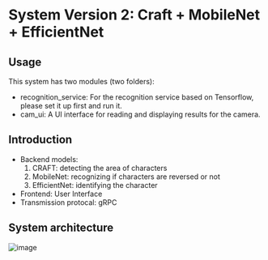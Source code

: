 # System Version 2: Craft + MobileNet + EfficientNet

## Usage
This system has two modules (two folders):

- recognition_service: For the recognition service based on Tensorflow, please set it up first and run it.
- cam_ui: A UI interface for reading and displaying results for the camera.

## Introduction
- Backend models:
  1. CRAFT: detecting the area of characters
  2. MobileNet: recognizing if characters are reversed or not
  3. EfficientNet: identifying the character
- Frontend: User Interface
- Transmission protocal: gRPC

## System architecture

![image](https://user-images.githubusercontent.com/56544982/154428730-f4c2a57b-555a-49ba-a6fa-e8869a1408b6.png)




